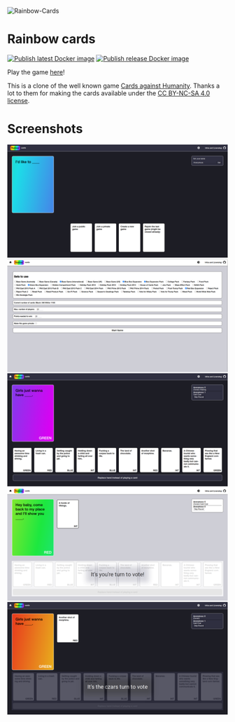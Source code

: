 ![Rainbow-Cards](https://socialify.git.ci/f1nnm/Rainbow-Cards/image?description=1&descriptionEditable=A%20clone%20of%20the%20popular%20game%20Cards%20against%20Humanity.&font=Inter&logo=https%3A%2F%2Fgithub.com%2FF1nnM%2FRainbow-Cards%2Fraw%2Fmain%2Ffrontend%2Fpublic%2Flogo512.png&owner=1&pattern=Plus&theme=Light)
# Rainbow cards

[![Publish latest Docker image](https://github.com/F1nnM/Yet-another-Cards-Against-Humanity-clone/actions/workflows/docker_push.yaml/badge.svg)](https://github.com/F1nnM/Yet-another-Cards-Against-Humanity-clone/actions/workflows/docker_push.yaml)
[![Publish release Docker image](https://github.com/F1nnM/Yet-another-Cards-Against-Humanity-clone/actions/workflows/docker_release.yaml/badge.svg)](https://github.com/F1nnM/Yet-another-Cards-Against-Humanity-clone/actions/workflows/docker_release.yaml)

Play the game [here](https://rainbow-cards.mfinn.de)!

This is a clone of the well known game [Cards against Humanity](https://cardsagainsthumanity.com/). Thanks a lot to them for making the cards available under the [CC BY-NC-SA 4.0 license](https://creativecommons.org/licenses/by-nc-sa/4.0/).

# Screenshots

![](/screenshots/2.png)
![](/screenshots/1.png)
![](/screenshots/4.png)
![](/screenshots/5.png)
![](/screenshots/3.png)

<!--
# Help the game
As per the requirements of the license, I can't take any compensation or donations for this game, which means, I can't afford a more powerful server.
However you can he
## Running another backend server
As the resources of my server are limited the game might become slow on the main server. You can help by running the backend on your own server. 
Doing so is very easy, if you have some experience with git and Docker. 
If you need help or have any questions, feel free to mail me at `rainbow-cards@mfinn.de`, I'm happy to help you.

### Prerequisites
- A server with a good uptime and enough bandwidth / resources. Doesn't have to be perfect, but the players should experience as few disconnections as possible.
- Docker
- Motivation to update the backend quickly after a new version is released here. Important, as new versions might introduce incompatibilities with the frontend.

### Running the backend

Simply start the backend docker and expose the port 8080. 
You can do this with for example the following command:

```bash
docker run -p <target port>:8080 --env REACT_APP_MASTER_BACKEND=rainbow-cards-backend.mfinn.de --env REACT_APP_MASTER_BACKEND_USE_HTTPS=true f1nnm/yarainbow-cardsc_backend:release-<version>
```

### Check if it works
In the frontend select a custom server and enter yours. Please check if you can create a game without errors. If this works, everything should be alright.

### Making it available to players
Create a pull request editing the `backend/src/servers.ts` file, adding your server to the list. Please add it at the bottom, just above localhost.
Template:
```js
{
    name: "A display name", // shouldn't be longer than maybe 25 characters
    url: "example.com",     // this can be an url or an ip-address, it may include a port (example.com:8080)
    ssl: true               // should the game use ssl to connect to your server.
                            // It's 2021, everybody should be using SSL encryption on the web, but hey, you do you.
}
```
If you don't know how to do that, just mail me that information.

## Contribute to this repository

Be it design improvements, new features or just a fixed typo, any contribution to this repository are very welcome.
For larger contributions please check back with me first, so we don't work on the same thing separately.

# Run your own, completely separate version of the game
Please don't run a new instance with the intent of replacing me, however you're welcome to run a new instance of this game for your friends or other groups.

Also, did you consider, just running the backend as described above and helping everyone out?
## How to run

There are docker images available here on GitHub as well as in the official docker registry:
- `f1nnm/yacahc` for the frontend
- `f1nnm/yacahc_backend` for the backend

The tags available are:
- `latest`: Always the state of the repo
- `release-{version number}`: All the releases

Both can be configured via environment variables:

### Frontend
- `REACT_APP_MASTER_BACKEND`: URL of the master / mothership / main backend.
- `REACT_APP_MASTER_BACKEND_USE_HTTPS`: Use htpps for the connections to the master / mothership / main backend.

### Backend
- `ADMIN_PASS`: Password for the colyseus monitor. 
